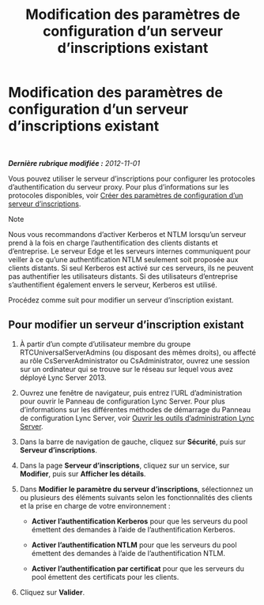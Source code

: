 ﻿---
title: Modification des paramètres de configuration d’un serveur d’inscriptions existant
TOCTitle: Modification des paramètres de configuration d’un serveur d’inscriptions existant
ms:assetid: a8931511-3e66-49ed-a3ec-03bcd61ce1f0
ms:mtpsurl: https://technet.microsoft.com/fr-fr/library/Gg182566(v=OCS.15)
ms:contentKeyID: 49298453
ms.date: 05/20/2016
mtps_version: v=OCS.15
ms.translationtype: HT
---

# Modification des paramètres de configuration d’un serveur d’inscriptions existant

 

_**Dernière rubrique modifiée :** 2012-11-01_

Vous pouvez utiliser le serveur d’inscriptions pour configurer les protocoles d’authentification du serveur proxy. Pour plus d’informations sur les protocoles disponibles, voir [Créer des paramètres de configuration d’un serveur d’inscriptions](lync-server-2013-create-registrar-configuration-settings.md).

> [!note]  
> Nous vous recommandons d’activer Kerberos et NTLM lorsqu’un serveur prend à la fois en charge l’authentification des clients distants et d’entreprise. Le serveur Edge et les serveurs internes communiquent pour veiller à ce qu’une authentification NTLM seulement soit proposée aux clients distants. Si seul Kerberos est activé sur ces serveurs, ils ne peuvent pas authentifier les utilisateurs distants. Si des utilisateurs d’entreprise s’authentifient également envers le serveur, Kerberos est utilisé.

Procédez comme suit pour modifier un serveur d’inscription existant.

## Pour modifier un serveur d’inscription existant

1.  À partir d’un compte d’utilisateur membre du groupe RTCUniversalServerAdmins (ou disposant des mêmes droits), ou affecté au rôle CsServerAdministrator ou CsAdministrator, ouvrez une session sur un ordinateur qui se trouve sur le réseau sur lequel vous avez déployé Lync Server 2013.

2.  Ouvrez une fenêtre de navigateur, puis entrez l’URL d’administration pour ouvrir le Panneau de configuration Lync Server. Pour plus d’informations sur les différentes méthodes de démarrage du Panneau de configuration Lync Server, voir [Ouvrir les outils d’administration Lync Server](lync-server-2013-open-lync-server-administrative-tools.md).

3.  Dans la barre de navigation de gauche, cliquez sur **Sécurité**, puis sur **Serveur d’inscriptions**.

4.  Dans la page **Serveur d’inscriptions**, cliquez sur un service, sur **Modifier**, puis sur **Afficher les détails**.

5.  Dans **Modifier le paramètre du serveur d’inscriptions**, sélectionnez un ou plusieurs des éléments suivants selon les fonctionnalités des clients et la prise en charge de votre environnement :
    
      - **Activer l’authentification Kerberos** pour que les serveurs du pool émettent des demandes à l’aide de l’authentification Kerberos.
    
      - **Activer l’authentification NTLM** pour que les serveurs du pool émettent des demandes à l’aide de l’authentification NTLM.
    
      - **Activer l’authentification par certificat** pour que les serveurs du pool émettent des certificats pour les clients.

6.  Cliquez sur **Valider**.

